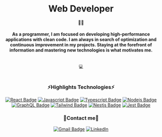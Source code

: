 <h1 align="center">Web Developer</h1>
<div align="center">👨‍💻</div>
<h4 align="center">As a programmer, I am focused on developing high-performance applications with clean code. I am always in search of optimization and continuous improvement in my projects. Staying at the forefront of information and mastering new technologies is what motivates me.</h4>
</br>
<div align="center">💻</div>
</br>
<h3 align="center">⚡Highlights Technologies⚡</h3>

<div align="center">

[![React Badge](https://img.shields.io/badge/-React-61DBFB?style=for-the-badge&labelColor=black&logo=react&logoColor=61DBFB)](https://reactjs.org/)
[![Javascript Badge](https://img.shields.io/badge/-Javascript-F0DB4F?style=for-the-badge&labelColor=black&logo=javascript&logoColor=F0DB4F)](https://www.javascript.com/)
[![Typescript Badge](https://img.shields.io/badge/-Typescript-007acc?style=for-the-badge&labelColor=black&logo=typescript&logoColor=007acc)](https://www.typescriptlang.org/)
[![Nodejs Badge](https://img.shields.io/badge/-Nodejs-3C873A?style=for-the-badge&labelColor=black&logo=node.js&logoColor=3C873A)](https://nodejs.org/en/)
[![GraphQL Badge](https://img.shields.io/badge/-GraphQl-e535ab?style=for-the-badge&labelColor=black&logo=graphql&logoColor=e535ab)](https://graphql.org/)
[![Tailwind Badge](https://img.shields.io/badge/-Tailwind_CSS-38B2AC?style=for-the-badge&labelColor=black&logo=tailwind-css&logoColor=38B2AC)](https://tailwindcss.com/)
[![Nestjs Badge](https://img.shields.io/badge/-Nestjs-ed2945?style=for-the-badge&labelColor=black&logo=nestjs&logoColor=ed2945)](https://nestjs.com/)
[![Jest Badge](https://img.shields.io/badge/-Jest-ba4e49?style=for-the-badge&labelColor=black&logo=jest&logoColor=ff746e)](https://jestjs.io/)

  
 </div>

<h3 align="center"> 🔮Contact me🔮 </h3>

<div align="center">

[![Gmail Badge](https://img.shields.io/badge/-Gmail-c14438?style=flat&logo=Gmail&logoColor=white)](mailto:lires.matiash@gmail.com "E-mail me")
[![LinkedIn](https://img.shields.io/badge/LinkedIn-%230077B5.svg?logo=linkedin&logoColor=white)](https://www.linkedin.com/in/matiaslires)
  
</div>
